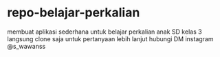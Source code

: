 # repo-belajar-perkalian
membuat aplikasi sederhana untuk belajar perkalian anak SD kelas 3
langsung clone saja
untuk pertanyaan lebih lanjut hubungi DM instagram @s_wawanss
